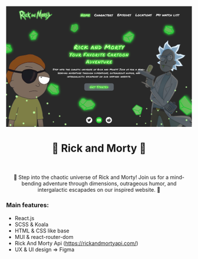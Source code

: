 <h1 align = "center"><a href="ra-rick-and-morty.vercel.app" target="_blank"><img width="700" alt="Rick And Morty" src="./Rick and Morty.jpg"></a>
    <br>
    <br>
    🐉 Rick and Morty 🐉
    <br>
    <br>
</h1>
<p align = "center">
    🐉 Step into the chaotic universe of Rick and Morty! Join us for a mind-bending adventure through dimensions, outrageous humor, and intergalactic escapades on our inspired website. 🐉
</p>

<h3>Main features:</h3>

 - React.js 
 - SCSS & Koala 
 - HTML & CSS like base
 - MUI & react-router-dom
 - Rick And Morty Api (https://rickandmortyapi.com/)
 - UX & UI design => Figma
